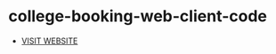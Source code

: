 # college-booking-web-client-code



- [VISIT WEBSITE](https://peppy-clafoutis-923ec3.netlify.app/) 
 
